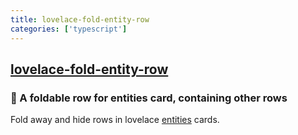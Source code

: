 ```yaml
---
title: lovelace-fold-entity-row
categories: ['typescript']
---
```

## [lovelace-fold-entity-row](https://github.com/thomasloven/lovelace-fold-entity-row)

### 🔹 A foldable row for entities card, containing other rows


Fold away and hide rows in lovelace [entities](https://www.home-assistant.io/lovelace/entities/) cards.
